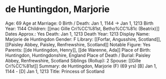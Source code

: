# de Huntingdon, Marjorie

Age: 69
Age at Marriage: 0
Birth / Death: Jan 1, 1144 → Jan 1, 1213
Birth Year: 1144
Children: [[mac Gille Cri%CC%81st, Betho%CC%81c (Beatrix)]]
Dates Approx.: Yes
Death: Jan 1, 1213
Death Year: 1213
Display Name: Marjorie de Huntingdon
Gender: F
Library: [[Forfar, Angusshire, Scotland]], [[Paisley Abbey, Paisley, Renfrewshire, Scotland]]
Notable Figure: Yes
Parents: [[de Huntingdon, Henry]], [[de Warenne, Ada]]
Place of Birth: Huntingdon, Huntingdonshire, England
Place of Death / Burial: Paisley Abbey, Renfrewshire, Scotland
Siblings (Rollup): 2
Spouse: [[Gille Cri%CC%81st]]
Summary: de Huntingdon, Marjorie (F) (69 yrs)
[B] Jan 1, 1144 - [D] Jan 1, 1213
Title: Princess of Scotland